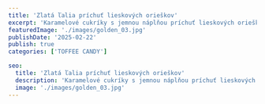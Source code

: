 ```yaml
---
title: 'Zlatá ľalia príchuť lieskových orieškov'
excerpt: 'Karamelové cukríky s jemnou náplňou príchuť lieskových orieškov.'
featuredImage: './images/golden_03.jpg'
publishDate: '2025-02-22'
publish: true
categories: ['TOFFEE CANDY']

seo:
  title: 'Zlatá ľalia príchuť lieskových orieškov'
  description: 'Karamelové cukríky s jemnou náplňou príchuť lieskových orieškov.'
  image: './images/golden_03.jpg'
---
```

